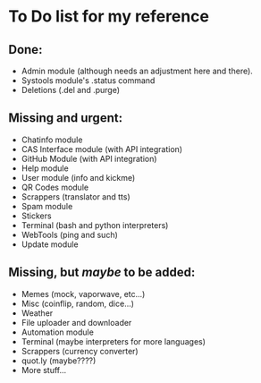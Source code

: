 # To Do list for my reference

## Done:
 - Admin module (although needs an adjustment here and there).
 - Systools module's .status command
 - Deletions (.del and .purge)

## Missing and urgent:
 - Chatinfo module
 - CAS Interface module (with API integration)
 - GitHub Module (with API integration)
 - Help module
 - User module (info and kickme)
 - QR Codes module
 - Scrappers (translator and tts)
 - Spam module
 - Stickers
 - Terminal (bash and python interpreters)
 - WebTools (ping and such)
 - Update module

## Missing, but *maybe* to be added:
 - Memes (mock, vaporwave, etc...)
 - Misc (coinflip, random, dice...)
 - Weather
 - File uploader and downloader
 - Automation module
 - Terminal (maybe interpreters for more languages)
 - Scrappers (currency converter)
 - quot.ly (maybe????)
 - More stuff...